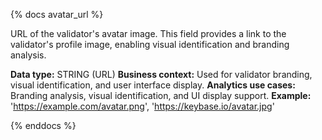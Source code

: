 {% docs avatar_url %}

URL of the validator's avatar image. This field provides a link to the validator's profile image, enabling visual identification and branding analysis.

**Data type:** STRING (URL)
**Business context:** Used for validator branding, visual identification, and user interface display.
**Analytics use cases:** Branding analysis, visual identification, and UI display support.
**Example:** 'https://example.com/avatar.png', 'https://keybase.io/avatar.jpg'

{% enddocs %} 